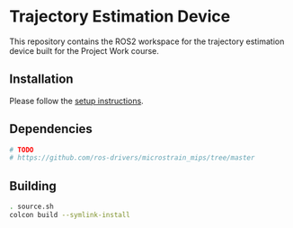 # Trajectory Estimation Device

This repository contains the ROS2 workspace for the trajectory estimation device built for the Project Work course.

## Installation

Please follow the [setup instructions](doc/SETUP.md).

## Dependencies

```bash
# TODO
# https://github.com/ros-drivers/microstrain_mips/tree/master
```

## Building

```bash
. source.sh
colcon build --symlink-install
```

